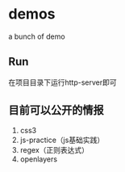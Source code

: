 # demos
a bunch of demo

## Run
在项目目录下运行http-server即可

## 目前可以公开的情报
1. css3
2. js-practice（js基础实践）
3. regex（正则表达式）
4. openlayers
